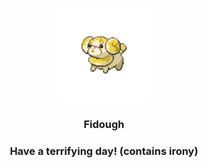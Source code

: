 <p align="center">
    <img src="https://raw.githubusercontent.com/PokeAPI/sprites/master/sprites/pokemon/926.png" width="150" height="150">
</p>
<h3 align="center"> <b>Fidough</b></h3>
<h3 align="center">Have a terrifying day! (contains irony)</h3>
